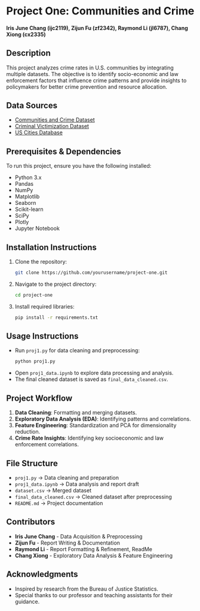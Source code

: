# Project One: Communities and Crime
#### Iris June Chang (ijc2119), Zijun Fu (zf2342), Raymond Li (jl6787), Chang Xiong (cx2335)

## Description
This project analyzes crime rates in U.S. communities by integrating multiple datasets. The objective is to identify socio-economic and law enforcement factors that influence crime patterns and provide insights to policymakers for better crime prevention and resource allocation.

## Data Sources
- [Communities and Crime Dataset](https://archive.ics.uci.edu/dataset/211/communities+and+crime+unnormalized)
- [Criminal Victimization Dataset](https://bjs.ojp.gov/library/publications/criminal-victimization-22-largest-us-states-2017-2019)
- [US Cities Database](https://simplemaps.com/data/us-cities)

## Prerequisites & Dependencies
To run this project, ensure you have the following installed:
- Python 3.x
- Pandas
- NumPy
- Matplotlib
- Seaborn
- Scikit-learn
- SciPy
- Plotly
- Jupyter Notebook

## Installation Instructions
1. Clone the repository:
   ```sh
   git clone https://github.com/yourusername/project-one.git
   ```
2. Navigate to the project directory:
   ```sh
   cd project-one
   ```
3. Install required libraries:
   ```sh
   pip install -r requirements.txt
   ```

## Usage Instructions
- Run `proj1.py` for data cleaning and preprocessing:
  ```sh
  python proj1.py
  ```
- Open `proj1_data.ipynb` to explore data processing and analysis.
- The final cleaned dataset is saved as `final_data_cleaned.csv`.

## Project Workflow
1. **Data Cleaning**: Formatting and merging datasets.
2. **Exploratory Data Analysis (EDA)**: Identifying patterns and correlations.
3. **Feature Engineering**: Standardization and PCA for dimensionality reduction.
4. **Crime Rate Insights**: Identifying key socioeconomic and law enforcement correlations.

## File Structure
- `proj1.py` → Data cleaning and preparation
- `proj1_data.ipynb` → Data analysis and report draft
- `dataset.csv` → Merged dataset
- `final_data_cleaned.csv` → Cleaned dataset after preprocessing
- `README.md` → Project documentation

## Contributors
- **Iris June Chang** - Data Acquisition & Preprocessing
- **Zijun Fu** - Report Writing & Documentation
- **Raymond Li** - Report Formatting & Refinement, ReadMe
- **Chang Xiong** - Exploratory Data Analysis & Feature Engineering

## Acknowledgments
- Inspired by research from the Bureau of Justice Statistics.
- Special thanks to our professor and teaching assistants for their guidance.